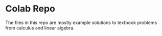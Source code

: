 # Colab Repo
The files in this repo are mostly example solutions to textbook problems from calculus and linear algebra.
